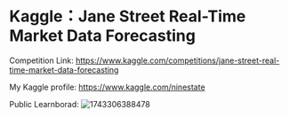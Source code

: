 # Kaggle：Jane Street Real-Time Market Data Forecasting
Competition Link: https://www.kaggle.com/competitions/jane-street-real-time-market-data-forecasting

My Kaggle profile: https://www.kaggle.com/ninestate

Public Learnborad: 
![1743306388478](https://github.com/user-attachments/assets/1431108d-2443-4f17-970e-459437986195)
